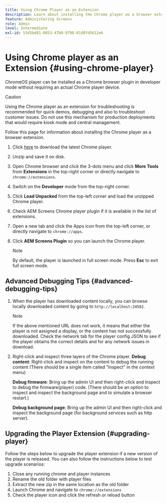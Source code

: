 ```yaml
---
title: Using Chrome Player as an Extension
description: Learn about installing the Chrome player as a browser extension for AEM Screens.
feature: Administering Screens
role: Admin
level: Intermediate
exl-id: 53d5bd81-0853-47b0-9798-01d8fd5612e6
---
```

# Using Chrome player as an Extension {#using-chrome-player}

ChromeOS player can be installed as a Chrome browser plugin in developer mode without requiring an actual Chrome player device. 

 >[!CAUTION]
 >
 > Using the Chrome player as an extension for troubleshooting is recommended for quick demos, debugging and also to troubleshoot customer issues. Do not use this mechanism for production deployments that would require kiosk mode and central management.

Follow this page for information about installing the Chrome player as a browser extension.

1. Click [here](https://download.macromedia.com/screens/) to download the latest Chrome player.

1. Unzip and save it on disk.

1. Open Chrome browser and click the 3-dots menu and click **More Tools** from **Extensions** in the top-right corner or directly navigate to `chrome://extensions`.

1. Switch on the **Developer** mode from the top-right corner.

1. Click **Load Unpacked** from the top-left corner and load the unzipped Chrome player.

1. Check AEM Screens Chrome player plugin if it is available in the list of extensions.

1. Open a new tab and click the Apps icon from the top-left corner, or directly navigate to `chrome://apps`.

1. Click **AEM Screens Plugin** so you can launch the Chrome player.

   >[!NOTE]
   >
   > By default, the player is launched in full screen mode. Press **Esc** to exit full screen mode.


## Advanced Debugging Tips {#advanced-debugging-tips}

1. When the player has downloaded content locally, you can browse locally downloaded content by going to `http://localhost:24502`.

   >[!NOTE]
   >
   > If the above mentioned URL does not work, it means that either the player is not assigned a display, or the content has not successfully downloaded. Check the network tab for the player config JSON to see if the player obtains the correct details and for any network issues in download.

1. Right-click and inspect three layers of the Chrome player.
   **Debug content**: Right-click and inspect on the content to debug the running content (There should be a single item called "Inspect" in the context menu)

   **Debug firmware**: Bring up the admin UI and then right-click and inspect to debug the firmware(player) code. (There should be an option to inspect and inspect the background page and to simulate a browser restart.)

   **Debug background page**: Bring up the admin UI and then right-click and inspect the background page (for background services such as http server).

## Upgrading the Player Extension {#upgrading-player}

Follow the steps below to upgrade the player extension if a new version of the player is released. You can also follow the instructions below to test upgrade scenarios:

1. Close any running chrome and player instances
1. Rename the old folder with player files
1. Extract the new zip in the same location as the old folder
1. Launch Chrome and navigate to `chrome://extensions`
1. Check the player icon and click the refresh or reload button
